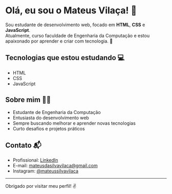 # Olá, eu sou o Mateus Vilaça! 👋

Sou estudante de desenvolvimento web, focado em **HTML**, **CSS** e **JavaScript**.  
Atualmente, curso faculdade de Engenharia da Computação e estou apaixonado por aprender e criar com tecnologia. 🚀

## Tecnologias que estou estudando 💻

- HTML  
- CSS  
- JavaScript  

## Sobre mim 🧑‍💻

- Estudante de Engenharia da Computação  
- Entusiasta do desenvolvimento web  
- Sempre buscando melhorar e aprender novas tecnologias  
- Curto desafios e projetos práticos  

## Contato 📬

- Profissional: [LinkedIn](https://www.linkedin.com/in/mateus-vila%C3%A7a-642b18220/)  
- E-mail: mateusdasilvavilaca@gmail.com  
- Instagram: [@mateussilvavilaca](https://www.instagram.com/mateussilvavilaca)  

---

Obrigado por visitar meu perfil! ✌️
